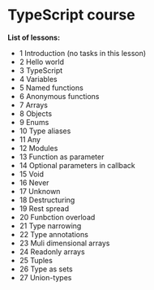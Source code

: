# TypeScript course

**List of lessons:**

- 1 Introduction (no tasks in this lesson)
- 2 Hello world
- 3 TypeScript
- 4 Variables
- 5 Named functions
- 6 Anonymous functions
- 7 Arrays
- 8 Objects
- 9 Enums
- 10 Type aliases
- 11 Any
- 12 Modules
- 13 Function as parameter
- 14 Optional parameters in callback
- 15 Void
- 16 Never
- 17 Unknown
- 18 Destructuring
- 19 Rest spread
- 20 Funbction overload
- 21 Type narrowing
- 22 Type annotations
- 23 Muli dimensional arrays
- 24 Readonly arrays
- 25 Tuples
- 26 Type as sets
- 27 Union-types

